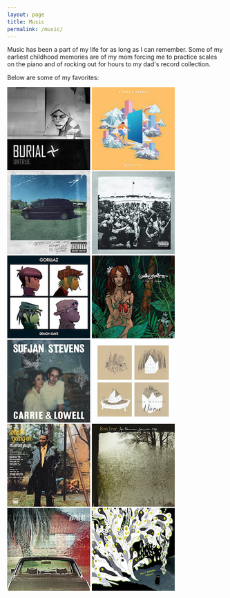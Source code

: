 ```yaml
---
layout: page
title: Music
permalink: /music/
---
```


Music has been a part of my life for as long as I can remember. Some of my earliest childhood memories are of my mom forcing me to practice scales on the piano and of rocking out for hours to my dad's record collection.

Below are some of my favorites:

[![Untrue](/images/music/Untrue.jpg "Untrue by Burial")](https://burial.bandcamp.com/album/untrue)  [![Discovery](/images/music/Discovery.jpg "Discovery by Rivers & Robots")](https://riversrobots.lnk.to/Discovery)  [![good kid, mAAd city](/images/music/GKMC.jpg "good kid, mAAd city by Kendrick Lamar")](https://www.amazon.com/good-city-Deluxe-Explicit-Vers/dp/B00BU987C8)  [![To Pimp a Butterfly](/images/music/2PAB.jpg "To Pimp a Butterfly by Kendrick Lamar")](https://www.amazon.com/Pimp-Butterfly-Kendrick-Lamar/dp/B00UDDM7K0)  [![Demon Days](/images/music/DemonDays.jpg "Demon Days by Gorillaz")](https://www.amazon.com/Demon-Days-Gorillaz/dp/B00082IJ08)  [![A Piece of Strange](/images/music/APOS.jpg "A Piece of Strange by Cunninlynguists")](https://cunninlynguists.bandcamp.com/album/a-piece-of-strange)  [![Carrie & Lowell](/images/music/CarrieAndLowell.jpg "Carrie & Lowell by Sufjan Stevens")](https://music.sufjan.com/album/carrie-lowell)  [![Home](/images/music/Home.jpg "Home by Josh Garrels")](https://joshgarrels.bandcamp.com/album/home-2)  [![What's Going On](/images/music/WhatsGoingOn.jpg "What's Going On by Marvin Gaye")](https://genius.com/albums/Marvin-gaye/What-s-going-on)  [![For Emma, Forever Ago](/images/music/ForEmmaForeverAgo.jpg "For Emma, Forever Ago by Bon Iver")](https://boomkat.com/products/for-emma-forever-ago)  [![The Suburbs](/images/music/Suburbs.jpg "The Suburbs by Arcade Fire")](https://genius.com/albums/Arcade-fire/The-suburbs)  [![Fetch](/images/music/Fetch.jpg "Fetch by Melt Banana")](https://boomkat.com/products/fetch-e12efff5-d57b-4297-9543-d796740f1fd1)  